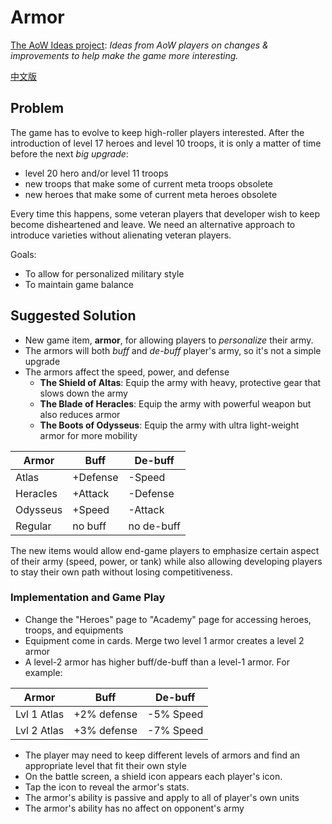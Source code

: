 # Armor

[The AoW Ideas project](https://github.com/nefarious-kitsune/aow.ideas):
*Ideas from AoW players on changes & improvements to help make the game more interesting.*

[中文版](zh.equipment)

## Problem

The game has to evolve to keep high-roller players interested.
After the introduction of level 17 heroes and level 10 troops,
it is only a matter of time before the next *big upgrade*:

- level 20 hero and/or level 11 troops
- new troops that make some of current meta troops obsolete
- new heroes that make some of current meta heroes obsolete

Every time this happens, some veteran players that developer wish to
keep become disheartened and leave. We need an alternative approach to
introduce varieties without alienating veteran players.

Goals:

* To allow for personalized military style
* To maintain game balance

## Suggested Solution

* New game item, **armor**, for allowing players to *personalize* their army.
* The armors will both *buff* and *de-buff* player's army, so it's not a simple upgrade
* The armors affect the speed, power, and defense
   - **The Shield of Altas**: Equip the army with heavy, protective gear that slows down the army
   - **The Blade of Heracles**: Equip the army with powerful weapon but also reduces armor
   - **The Boots of Odysseus**: Equip the army with ultra light-weight armor for more mobility

| Armor       | Buff     | De-buff    |
| ----------- | -------- | ---------- |
| Atlas       | +Defense | -Speed     |
| Heracles    | +Attack  | -Defense   |
| Odysseus    | +Speed   | -Attack    |
| Regular     | no buff  | no de-buff |

The new items would allow end-game players to emphasize certain aspect of
their army (speed, power, or tank) while also allowing developing players to
stay their own path without losing competitiveness.

### Implementation and Game Play

- Change the "Heroes" page to "Academy" page for accessing heroes, troops, and equipments
- Equipment come in cards. Merge two level 1 armor creates a level 2 armor
- A level-2 armor has higher buff/de-buff than a level-1 armor. For example:

| Armor       | Buff        | De-buff    |
| ----------- | ----------- | ---------- |
| Lvl 1 Atlas | +2% defense | -5% Speed  |
| Lvl 2 Atlas | +3% defense | -7% Speed  |

- The player may need to keep different levels of armors and find an appropriate level that fit their own style
- On the battle screen, a shield icon appears each player's icon.
- Tap the icon to reveal the armor's stats.
- The armor's ability is passive and apply to all of player's own units
- The armor's ability has no affect on opponent's army
